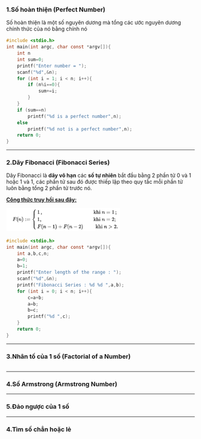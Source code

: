 ### 1.Số hoàn thiện (Perfect Number)

Số hoàn thiện là một số nguyên dương mà tổng các ước nguyên dương chính thức của nó bằng chính nó

```c
#include <stdio.h>
int main(int argc, char const *argv[]){
    int n
    int sum=0;
    printf("Enter number = ");
    scanf("%d",&n);
    for (int i = 1; i < n; i++){
        if (n%i==0){
            sum+=i;
        }
    }
    if (sum==n)
        printf("%d is a perfect number",n);
    else
        printf("%d not is a perfect number",n);
    return 0;
}
```

---

### 2.Dãy Fibonacci (Fibonacci Series)

Dãy Fibonacci là **dãy vô hạn** các **số tự nhiên** bắt đầu bằng 2 phần tử 0 và 1 hoặc 1 và 1, các phần tử sau đó được thiếp lập theo quy tắc mỗi phần tử luôn bằng tổng 2 phần tử trước nó. 

**<u>Công thức truy hồi sau đây:</u>**

<img src="https://raw.githubusercontent.com/Zenfection/Image/master/2020/07/22-16-14-55-A%CC%89nh%20chu%CC%A3p%20Ma%CC%80n%20hi%CC%80nh%202020-07-22%20lu%CC%81c%2016.13.20.png" title="" alt="Ảnh chụp Màn hình 2020-07-22 lúc 16.13.20.png" width="305">

```c
#include <stdio.h>
int main(int argc, char const *argv[]){
	int a,b,c,n;
	a=0;
	b=1;
	printf("Enter length of the range : ");
	scanf("%d",&n);
	printf("Fibonacci Series : %d %d ",a,b);
	for (int i = 0; i < n; i++){
		c=a+b;
		a=b;
		b=c;
		printf("%d ",c);
	}
	return 0;
}
```

---

### 3.Nhân tố của 1 số  (Factorial of a Number)

```c

```

---

### 4.Số Armstrong (Armstrong Number)

---

### 5.Đảo ngược của 1 số

---

### 4.Tìm số chẳn hoặc lẻ
